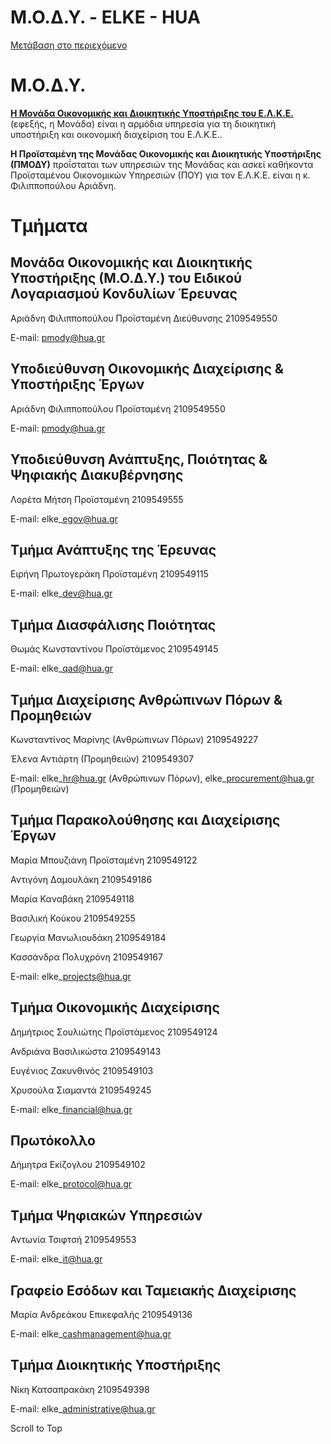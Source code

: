 Μ.Ο.Δ.Υ. - ELKE - HUA
===============     

[Μετάβαση στο περιεχόμενο](https://www.hua.gr/administrative-serv/%CF%84%CE%BC%CE%AE%CE%BC%CE%B1%CF%84%CE%B1-%CE%BC-%CE%BF-%CE%B4-%CF%85-%CF%84%CE%BF%CF%85-%CE%B5-%CE%BB-%CE%BA-%CE%B5/#content "Μετάβαση στο περιεχόμενο")

Μ.Ο.Δ.Υ.
========

**[Η Μονάδα Οικονομικής και Διοικητικής Υποστήριξης του Ε.Λ.Κ.Ε.](https://elke.hua.gr/wp-content/uploads/2024/10/20220510_%CE%A6%CE%95%CE%9A_%CE%92_2274_%CE%9C%CE%9F%CE%94%CE%A5_%CE%95%CE%9B%CE%9A%CE%95_%CE%A7%CE%A0.pdf)** (εφεξής, η Μονάδα) είναι η αρμόδια υπηρεσία για τη διοικητική υποστήριξη και οικονομική διαχείριση του Ε.Λ.Κ.Ε..

**Η Προϊσταμένη της Μονάδας Οικονομικής και Διοικητικής Υποστήριξης (ΠΜΟΔΥ)** προΐσταται των υπηρεσιών της Μονάδας και ασκεί καθήκοντα Προϊσταμένου Οικονομικών Υπηρεσιών (ΠΟΥ) για τον Ε.Λ.Κ.Ε. είναι η κ. Φιλιπποπούλου Αριάδνη.

Τμήματα
=======

 

Μονάδα Οικονομικής και Διοικητικής Υποστήριξης (Μ.Ο.Δ.Υ.) του Ειδικού Λογαριασμού Κονδυλίων Έρευνας
---------------------------------------------------------------------------------------------------

Αριάδνη Φιλιπποπούλου Προϊσταμένη Διεύθυνσης 2109549550

E-mail: pmody@hua.gr

[](https://elke.hua.gr/department/financial-and-administrative-support-unit/)

Υποδιεύθυνση Οικονομικής Διαχείρισης & Υποστήριξης Έργων
--------------------------------------------------------

Αριάδνη Φιλιπποπούλου Προϊσταμένη 2109549550

E-mail: pmody@hua.gr

[](https://elke.hua.gr/department/subdirectorate-of-financial-management-and-project-support/)

Υποδιεύθυνση Ανάπτυξης, Ποιότητας & Ψηφιακής Διακυβέρνησης
----------------------------------------------------------

Λορέτα Μήτση Προϊσταμένη 2109549555

E-mail: elke\_egov@hua.gr

[](https://elke.hua.gr/department/subdirectorate-of-development-quality-digital-governance/)

Τμήμα Ανάπτυξης της Έρευνας
---------------------------

Ειρήνη Πρωτογεράκη Προϊσταμένη 2109549115

E-mail: elke\_dev@hua.gr

[](https://elke.hua.gr/department/research-development/)

Τμήμα Διασφάλισης Ποιότητας
---------------------------

Θωμάς Κωνσταντίνου Προϊστάμενος 2109549145

E-mail: elke\_qad@hua.gr

[](https://elke.hua.gr/department/quality-assurance/)

Τμήμα Διαχείρισης Ανθρώπινων Πόρων & Προμηθειών
-----------------------------------------------

Κωνσταντίνος Μαρίνης (Ανθρώπινων Πόρων) 2109549227

Έλενα Αντιάρτη (Προμηθειών) 2109549307

E-mail: elke\_hr@hua.gr (Ανθρώπινων Πόρων), elke\_procurement@hua.gr (Προμηθειών)

[](https://elke.hua.gr/department/human-resources-and-procurement-management/)

Τμήμα Παρακολούθησης και Διαχείρισης Έργων
------------------------------------------

Μαρία Μπουζιάνη Προϊσταμένη 2109549122

Αντιγόνη Δαμουλάκη 2109549186

Μαρία Καναβάκη 2109549118

Βασιλική Κούκου 2109549255

Γεωργία Μανωλιουδάκη 2109549184

Κασσάνδρα Πολυχρόνη 2109549167

E-mail: elke\_projects@hua.gr

[](https://elke.hua.gr/department/project-monitoring-and-management/)

Τμήμα Οικονομικής Διαχείρισης
-----------------------------

Δημήτριος Σουλιώτης Προϊστάμενος 2109549124

Ανδριάνα Βασιλικώστα 2109549143

Ευγένιος Ζακυνθινός 2109549103

Χρυσούλα Σιαμαντά 2109549245

E-mail: elke\_financial@hua.gr

[](https://elke.hua.gr/department/financial-management/)

Πρωτόκολλο
----------

Δήμητρα Εκίζογλου 2109549102

E-mail: elke\_protocol@hua.gr

[](https://elke.hua.gr/department/protocol/)

Τμήμα Ψηφιακών Υπηρεσιών
------------------------

Αντωνία Τσιφτσή 2109549553

E-mail: elke\_it@hua.gr

[](https://elke.hua.gr/department/digital-services/)

Γραφείο Εσόδων και Ταμειακής Διαχείρισης
----------------------------------------

Μαρία Ανδρεάκου Επικεφαλής 2109549136

E-mail: elke\_cashmanagement@hua.gr

[](https://elke.hua.gr/department/revenue-and-treasury-management-office/)

Τμήμα Διοικητικής Υποστήριξης
-----------------------------

Νίκη Κατσαπρακάκη 2109549398

E-mail: elke\_administrative@hua.gr

[](https://elke.hua.gr/department/administrative-support/)

Scroll to Top
